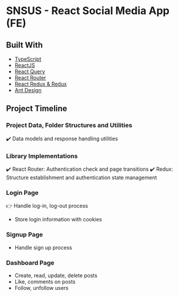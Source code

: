 # SNSUS - React Social Media App (FE)

## Built With

- [TypeScript](https://www.typescriptlang.org/)
- [ReactJS](https://reactjs.org/)
- [React Query](https://react-query-v3.tanstack.com/)
- [React Router](https://reactrouter.com/en/main)
- [React Redux & Redux](https://react-redux.js.org/)
- [Ant Design](https://ant.design/)

## Project Timeline

### Project Data, Folder Structures and Utilities

✔️ Data models and response handling utilities

### Library Implementations

✔️ React Router: Authentication check and page transitions
✔️ Redux: Structure establishment and authentication state management

### Login Page

👉 Handle log-in, log-out process

- Store login information with cookies

### Signup Page

- Handle sign up process

### Dashboard Page

- Create, read, update, delete posts
- Like, comments on posts
- Follow, unfollow users
